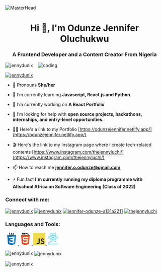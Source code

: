 ![MasterHead](https://pbs.twimg.com/profile_banners/1283417166/1646514446/1080x360)

<h1 align="center">Hi 👋, I'm Odunze Jennifer Oluchukwu</h1>
<h3 align="center">A Frontend Developer and a Content Creator From Nigeria</h3>
<img align="right" alt="coding" width="400" src="https://cdn.dribbble.com/users/4055494/screenshots/15215756/media/d2b66c4ca0192aa26d103448b3d1518b.gif">


<p align="left"> <img src="https://komarev.com/ghpvc/?username=jennydunix&label=Profile%20views&color=0e75b6&style=flat" alt="jennydunix" /> </p>

<p align="left"> <a href="https://twitter.com/jennydunix" target="blank"><img src="https://img.shields.io/twitter/follow/jennydunix?logo=twitter&style=for-the-badge" alt="jennydunix" /></a> </p>

- 👯 Pronouns **She/her**

- 🌱 I’m currently learning **Javascript, React.js and Python**

- 🔭 I’m currently working on **A React Portfolio**

- 🤝 I’m looking for help with **open source projects, hackathons, internships, and entry-level opportunities.**

- 👨‍💻 Here's a link to my Portfolio [https://odunzejennifer.netlify.app/](https://odunzejennifer.netlify.app/)

- 🎬 Here's the link to my Instagram page where i create tech-related contents [https://www.instagram.com/thejennyluchi/](https://www.instagram.com/thejennyluchi/)

- 📫 How to reach me **jennifer.o.odunze@gmail.com**

- ⚡ Fun fact **I'm currently running my diploma programme with Altschool Africa on Software Engineering (Class of 2022)**

<h3 align="left">Connect with me:</h3>
<p align="left">
<a href="https://codepen.io/jennydunix-" target="blank"><img align="center" src="https://raw.githubusercontent.com/rahuldkjain/github-profile-readme-generator/master/src/images/icons/Social/codepen.svg" alt="jennydunix" height="30" width="40" /></a>
<a href="https://twitter.com/jennydunix" target="blank"><img align="center" src="https://raw.githubusercontent.com/rahuldkjain/github-profile-readme-generator/master/src/images/icons/Social/twitter.svg" alt="jennydunix" height="30" width="40" /></a>
<a href="https://linkedin.com/in/jennifer-odunze-a131a2211" target="blank"><img align="center" src="https://raw.githubusercontent.com/rahuldkjain/github-profile-readme-generator/master/src/images/icons/Social/linked-in-alt.svg" alt="jennifer-odunze-a131a2211" height="30" width="40" /></a>
<a href="https://instagram.com/thejennyluchi" target="blank"><img align="center" src="https://raw.githubusercontent.com/rahuldkjain/github-profile-readme-generator/master/src/images/icons/Social/instagram.svg" alt="thejennyluchi" height="30" width="40" /></a>
</p>

<h3 align="left">Languages and Tools:</h3>
<p align="left"> <a href="https://www.w3schools.com/css/" target="_blank" rel="noreferrer"> <img src="https://raw.githubusercontent.com/devicons/devicon/master/icons/css3/css3-original-wordmark.svg" alt="css3" width="40" height="40"/> </a> <a href="https://www.w3.org/html/" target="_blank" rel="noreferrer"> <img src="https://raw.githubusercontent.com/devicons/devicon/master/icons/html5/html5-original-wordmark.svg" alt="html5" width="40" height="40"/> </a> <a href="https://developer.mozilla.org/en-US/docs/Web/JavaScript" target="_blank" rel="noreferrer"> <img src="https://raw.githubusercontent.com/devicons/devicon/master/icons/javascript/javascript-original.svg" alt="javascript" width="40" height="40"/> </a> <a href="https://reactjs.org/" target="_blank" rel="noreferrer"> <img src="https://raw.githubusercontent.com/devicons/devicon/master/icons/react/react-original-wordmark.svg" alt="react" width="40" height="40"/> </a> </p>

<p><img align="left" src="https://github-readme-stats.vercel.app/api/top-langs?username=jennydunix&show_icons=true&locale=en&layout=compact" alt="jennydunix" /></p>

<p>&nbsp;<img align="center" src="https://github-readme-stats.vercel.app/api?username=jennydunix&show_icons=true&locale=en" alt="jennydunix" /></p>

<p><img align="center" src="https://github-readme-streak-stats.herokuapp.com/?user=jennydunix&" alt="jennydunix" /></p>
